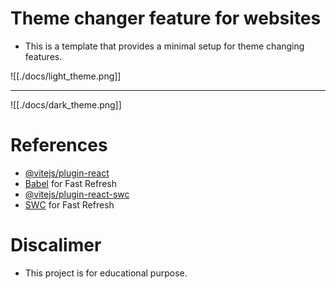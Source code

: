 # Theme changer feature for websites
- This is a template that provides a minimal setup for theme changing features.

![[./docs/light_theme.png]]

---

![[./docs/dark_theme.png]]

# References

- [@vitejs/plugin-react](https://github.com/vitejs/vite-plugin-react/blob/main/packages/plugin-react/README.md)
- [Babel](https://babeljs.io/) for Fast Refresh
- [@vitejs/plugin-react-swc](https://github.com/vitejs/vite-plugin-react-swc)
- [SWC](https://swc.rs/) for Fast Refresh

# Discalimer

- This project is for educational purpose.
